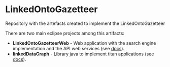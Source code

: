 # LinkedOntoGazetteer
Repository with the artefacts created to implement the LinkedOntoGazetteer

There are two main eclipse projects among this artifacts:
+ **LinkedOntoGazetteerWeb** - Web application with the search engine implementation and the API web services (see [docs](https://github.com/lab-csx-ufmg/LinkedOntoGazetteer/tree/master/LinkedOntoGazetteerWeb)).
+ **linkedDataGraph** - Library java to implement titan applications (see [docs](https://github.com/lab-csx-ufmg/LinkedOntoGazetteer/tree/master/linkedDataGraph)).
